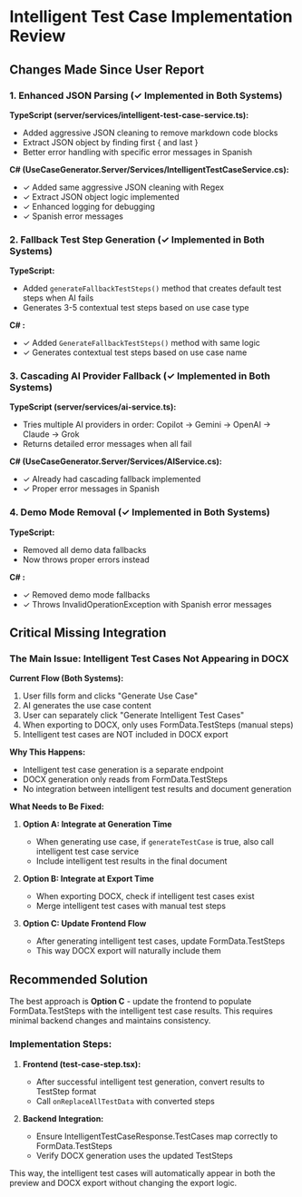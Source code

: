 # Intelligent Test Case Implementation Review

## Changes Made Since User Report

### 1. Enhanced JSON Parsing (✓ Implemented in Both Systems)

**TypeScript (server/services/intelligent-test-case-service.ts):**
- Added aggressive JSON cleaning to remove markdown code blocks
- Extract JSON object by finding first { and last }
- Better error handling with specific error messages in Spanish

**C# (UseCaseGenerator.Server/Services/IntelligentTestCaseService.cs):**
- ✓ Added same aggressive JSON cleaning with Regex
- ✓ Extract JSON object logic implemented
- ✓ Enhanced logging for debugging
- ✓ Spanish error messages

### 2. Fallback Test Step Generation (✓ Implemented in Both Systems)

**TypeScript:**
- Added `generateFallbackTestSteps()` method that creates default test steps when AI fails
- Generates 3-5 contextual test steps based on use case type

**C# :**
- ✓ Added `GenerateFallbackTestSteps()` method with same logic
- ✓ Generates contextual test steps based on use case name

### 3. Cascading AI Provider Fallback (✓ Implemented in Both Systems)

**TypeScript (server/services/ai-service.ts):**
- Tries multiple AI providers in order: Copilot → Gemini → OpenAI → Claude → Grok
- Returns detailed error messages when all fail

**C# (UseCaseGenerator.Server/Services/AIService.cs):**
- ✓ Already had cascading fallback implemented
- ✓ Proper error messages in Spanish

### 4. Demo Mode Removal (✓ Implemented in Both Systems)

**TypeScript:**
- Removed all demo data fallbacks
- Now throws proper errors instead

**C# :**
- ✓ Removed demo mode fallbacks
- ✓ Throws InvalidOperationException with Spanish error messages

## Critical Missing Integration

### The Main Issue: Intelligent Test Cases Not Appearing in DOCX

**Current Flow (Both Systems):**
1. User fills form and clicks "Generate Use Case"
2. AI generates the use case content
3. User can separately click "Generate Intelligent Test Cases" 
4. When exporting to DOCX, only uses FormData.TestSteps (manual steps)
5. Intelligent test cases are NOT included in DOCX export

**Why This Happens:**
- Intelligent test case generation is a separate endpoint
- DOCX generation only reads from FormData.TestSteps
- No integration between intelligent test results and document generation

**What Needs to Be Fixed:**

1. **Option A: Integrate at Generation Time**
   - When generating use case, if `generateTestCase` is true, also call intelligent test case service
   - Include intelligent test results in the final document

2. **Option B: Integrate at Export Time**
   - When exporting DOCX, check if intelligent test cases exist
   - Merge intelligent test cases with manual test steps

3. **Option C: Update Frontend Flow**
   - After generating intelligent test cases, update FormData.TestSteps
   - This way DOCX export will naturally include them

## Recommended Solution

The best approach is **Option C** - update the frontend to populate FormData.TestSteps with the intelligent test case results. This requires minimal backend changes and maintains consistency.

### Implementation Steps:

1. **Frontend (test-case-step.tsx):**
   - After successful intelligent test generation, convert results to TestStep format
   - Call `onReplaceAllTestData` with converted steps

2. **Backend Integration:**
   - Ensure IntelligentTestCaseResponse.TestCases map correctly to FormData.TestSteps
   - Verify DOCX generation uses the updated TestSteps

This way, the intelligent test cases will automatically appear in both the preview and DOCX export without changing the export logic.